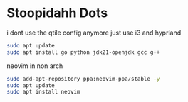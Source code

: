 # Stoopidahh Dots

i dont use the qtile config anymore
just use i3 and hyprland

```bash
sudo apt update
sudo apt install go python jdk21-openjdk gcc g++ 
```
neovim in non arch
```bash
sudo add-apt-repository ppa:neovim-ppa/stable -y
sudo apt update 
sudo apt install neovim
```

